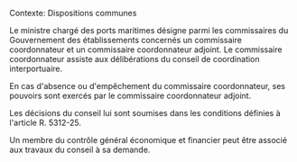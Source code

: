 Contexte: Dispositions communes

Le ministre chargé des ports maritimes désigne parmi les commissaires du Gouvernement des établissements concernés un commissaire coordonnateur et un commissaire coordonnateur adjoint. Le commissaire coordonnateur assiste aux délibérations du conseil de coordination interportuaire.

En cas d'absence ou d'empêchement du commissaire coordonnateur, ses pouvoirs sont exercés par le commissaire coordonnateur adjoint.

Les décisions du conseil lui sont soumises dans les conditions définies à l'article R. 5312-25.

Un membre du contrôle général économique et financier peut être associé aux travaux du conseil à sa demande.